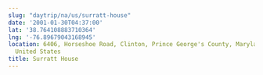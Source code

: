 ```yaml
---
slug: "daytrip/na/us/surratt-house"
date: '2001-01-30T04:37:00'
lat: '38.764108883710364'
lng: '-76.89679043168945'
location: 6406, Horseshoe Road, Clinton, Prince George's County, Maryland, 20735,
  United States
title: Surratt House
---
```



